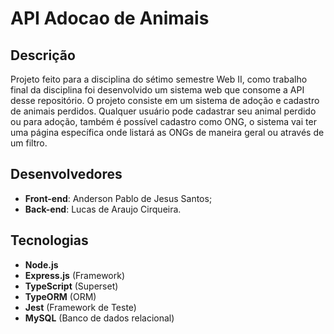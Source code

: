 # API Adocao de Animais
## **Descrição**
Projeto feito para a disciplina do sétimo semestre Web II, como trabalho final da disciplina foi desenvolvido um sistema web que consome a API desse repositório. O projeto consiste em um sistema de adoção e cadastro de animais perdidos. Qualquer usuário pode cadastrar seu animal perdido ou para adoção, também é possível cadastro como ONG, o sistema vai ter uma página específica onde listará as ONGs de maneira geral ou através de um filtro.

## **Desenvolvedores**

* **Front-end**: Anderson Pablo de Jesus Santos;
* **Back-end**: Lucas de Araujo Cirqueira.

## **Tecnologias** 
* **Node.js**
* **Express.js** (Framework)
* **TypeScript** (Superset)
* **TypeORM** (ORM)
* **Jest** (Framework de Teste)
* **MySQL** (Banco de dados relacional)
